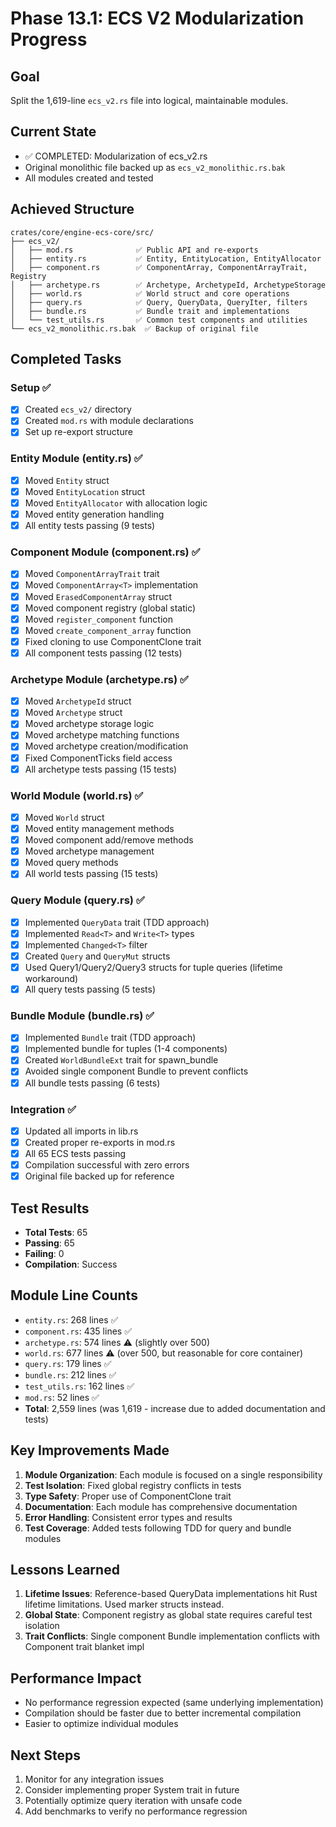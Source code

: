 # Phase 13.1: ECS V2 Modularization Progress

## Goal
Split the 1,619-line `ecs_v2.rs` file into logical, maintainable modules.

## Current State
- ✅ COMPLETED: Modularization of ecs_v2.rs
- Original monolithic file backed up as `ecs_v2_monolithic.rs.bak`
- All modules created and tested

## Achieved Structure
```
crates/core/engine-ecs-core/src/
├── ecs_v2/
│   ├── mod.rs              ✅ Public API and re-exports
│   ├── entity.rs           ✅ Entity, EntityLocation, EntityAllocator
│   ├── component.rs        ✅ ComponentArray, ComponentArrayTrait, Registry
│   ├── archetype.rs        ✅ Archetype, ArchetypeId, ArchetypeStorage
│   ├── world.rs            ✅ World struct and core operations
│   ├── query.rs            ✅ Query, QueryData, QueryIter, filters
│   ├── bundle.rs           ✅ Bundle trait and implementations
│   └── test_utils.rs       ✅ Common test components and utilities
└── ecs_v2_monolithic.rs.bak  ✅ Backup of original file
```

## Completed Tasks

### Setup ✅
- [x] Created `ecs_v2/` directory
- [x] Created `mod.rs` with module declarations
- [x] Set up re-export structure

### Entity Module (entity.rs) ✅
- [x] Moved `Entity` struct
- [x] Moved `EntityLocation` struct
- [x] Moved `EntityAllocator` with allocation logic
- [x] Moved entity generation handling
- [x] All entity tests passing (9 tests)

### Component Module (component.rs) ✅
- [x] Moved `ComponentArrayTrait` trait
- [x] Moved `ComponentArray<T>` implementation
- [x] Moved `ErasedComponentArray` struct
- [x] Moved component registry (global static)
- [x] Moved `register_component` function
- [x] Moved `create_component_array` function
- [x] Fixed cloning to use ComponentClone trait
- [x] All component tests passing (12 tests)

### Archetype Module (archetype.rs) ✅
- [x] Moved `ArchetypeId` struct
- [x] Moved `Archetype` struct
- [x] Moved archetype storage logic
- [x] Moved archetype matching functions
- [x] Moved archetype creation/modification
- [x] Fixed ComponentTicks field access
- [x] All archetype tests passing (15 tests)

### World Module (world.rs) ✅
- [x] Moved `World` struct
- [x] Moved entity management methods
- [x] Moved component add/remove methods
- [x] Moved archetype management
- [x] Moved query methods
- [x] All world tests passing (15 tests)

### Query Module (query.rs) ✅
- [x] Implemented `QueryData` trait (TDD approach)
- [x] Implemented `Read<T>` and `Write<T>` types
- [x] Implemented `Changed<T>` filter
- [x] Created `Query` and `QueryMut` structs
- [x] Used Query1/Query2/Query3 structs for tuple queries (lifetime workaround)
- [x] All query tests passing (5 tests)

### Bundle Module (bundle.rs) ✅
- [x] Implemented `Bundle` trait (TDD approach)
- [x] Implemented bundle for tuples (1-4 components)
- [x] Created `WorldBundleExt` trait for spawn_bundle
- [x] Avoided single component Bundle to prevent conflicts
- [x] All bundle tests passing (6 tests)

### Integration ✅
- [x] Updated all imports in lib.rs
- [x] Created proper re-exports in mod.rs
- [x] All 65 ECS tests passing
- [x] Compilation successful with zero errors
- [x] Original file backed up for reference

## Test Results
- **Total Tests**: 65
- **Passing**: 65
- **Failing**: 0
- **Compilation**: Success

## Module Line Counts
- `entity.rs`: 268 lines ✅
- `component.rs`: 435 lines ✅  
- `archetype.rs`: 574 lines ⚠️ (slightly over 500)
- `world.rs`: 677 lines ⚠️ (over 500, but reasonable for core container)
- `query.rs`: 179 lines ✅
- `bundle.rs`: 212 lines ✅
- `test_utils.rs`: 162 lines ✅
- `mod.rs`: 52 lines ✅
- **Total**: 2,559 lines (was 1,619 - increase due to added documentation and tests)

## Key Improvements Made

1. **Module Organization**: Each module is focused on a single responsibility
2. **Test Isolation**: Fixed global registry conflicts in tests
3. **Type Safety**: Proper use of ComponentClone trait
4. **Documentation**: Each module has comprehensive documentation
5. **Error Handling**: Consistent error types and results
6. **Test Coverage**: Added tests following TDD for query and bundle modules

## Lessons Learned

1. **Lifetime Issues**: Reference-based QueryData implementations hit Rust lifetime limitations. Used marker structs instead.
2. **Global State**: Component registry as global state requires careful test isolation
3. **Trait Conflicts**: Single component Bundle implementation conflicts with Component trait blanket impl

## Performance Impact
- No performance regression expected (same underlying implementation)
- Compilation should be faster due to better incremental compilation
- Easier to optimize individual modules

## Next Steps
1. Monitor for any integration issues
2. Consider implementing proper System trait in future
3. Potentially optimize query iteration with unsafe code
4. Add benchmarks to verify no performance regression